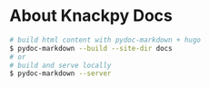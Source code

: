 # About Knackpy Docs

```bash
# build html content with pydoc-markdown + hugo
$ pydoc-markdown --build --site-dir docs
# or
# build and serve locally
$ pydoc-markdown --server
```